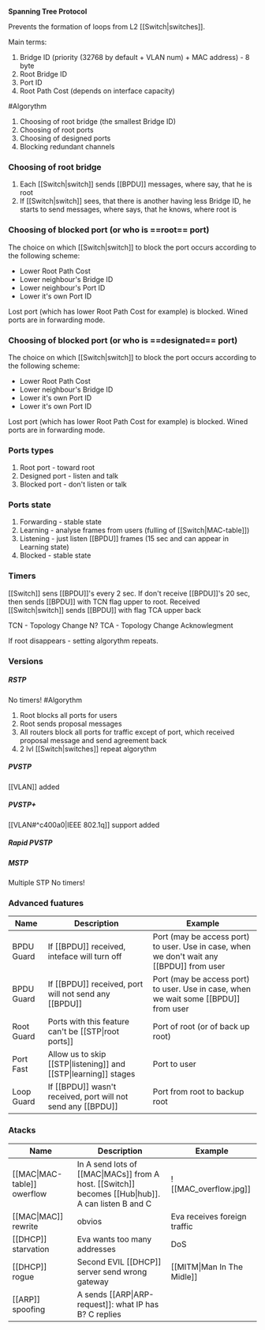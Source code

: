 **Spanning Tree Protocol**

Prevents the formation of loops from L2 [[Switch|switches]].

Main terms:
1) Bridge ID (priority (32768 by default + VLAN num) + MAC address) - 8 byte
2) Root Bridge ID
3) Port ID
4) Root Path Cost (depends on interface capacity)

#Algorythm 
1) Choosing of root bridge (the smallest Bridge ID)
2) Choosing of root ports
3) Choosing of designed ports
4) Blocking redundant channels

### Choosing of root bridge
1) Each [[Switch|switch]] sends [[BPDU]] messages, where say, that he is root
2) If [[Switch|switch]] sees, that there is another having less Bridge ID, he starts to send messages, where says, that he knows, where root is
### Choosing of blocked port (or who is ==root== port)
The choice on which [[Switch|switch]] to block the port occurs according to the following scheme:

- Lower Root Path Cost
- Lower neighbour's Bridge ID 
- Lower neighbour's Port ID 
- Lower it's own Port ID 

Lost port (which has lower Root Path Cost for example) is blocked. Wined ports are in  forwarding mode. 

### Choosing of blocked port (or who is ==designated== port)
The choice on which [[Switch|switch]] to block the port occurs according to the following scheme:

- Lower Root Path Cost
- Lower neighbour's Bridge ID 
- Lower it's own Port ID 
- Lower it's own Port ID 

Lost port (which has lower Root Path Cost for example) is blocked. Wined ports are in  forwarding mode. 

### Ports types
1) Root port - toward root
2) Designed port - listen and talk
3) Blocked port - don't listen or talk

### Ports state
1) Forwarding - stable state
2) Learning - analyse frames from users (fulling of [[Switch|MAC-table]])  
3) Listening - just listen [[BPDU]] frames (15 sec and can appear in Learning state)
4) Blocked - stable state

### Timers
[[Switch]] sens [[BPDU]]'s every 2 sec. If don't receive [[BPDU]]'s 20 sec, then sends [[BPDU]] with TCN flag upper to root. Received [[Switch|switch]] sends [[BPDU]] with flag TCA upper back

TCN - Topology Change N?
TCA - Topology Change Acknowlegment

If root disappears - setting algorythm repeats. 

### Versions

##### RSTP
No timers!
#Algorythm 
1) Root blocks all ports for users
2) Root sends proposal messages
3) All routers block all ports for traffic except of port, which received  proposal message and send agreement back
4) 2 lvl [[Switch|switches]] repeat algorythm 

##### PVSTP
[[VLAN]] added
##### PVSTP+
[[VLAN#^c400a0|IEEE 802.1q]] support added
##### Rapid PVSTP
##### MSTP
Multiple STP
No timers!

### Advanced fuatures


| Name       | Description                                                      | Example                                                                                   |
| ---------- | ---------------------------------------------------------------- | ----------------------------------------------------------------------------------------- |
| BPDU Guard | If [[BPDU]] received, inteface will turn off                     | Port (may be access port) to user. Use in case, when we don't wait any [[BPDU]] from user |
| BPDU Guard | If [[BPDU]] received, port will not send any [[BPDU]]            | Port (may be access port) to user. Use in case, when we wait some [[BPDU]] from user      |
| Root Guard | Ports with this feature can't be [[STP\|root ports]]             | Port of root (or of back up root)                                                         |
| Port Fast  | Allow us to skip [[STP\|listening]] and [[STP\|learning]] stages | Port to user                                                                              |
| Loop Guard | If [[BPDU]] wasn't received, port will not send any [[BPDU]]     | Port from root to backup root                                                             |
### Atacks
| Name                        | Description                                                                                        | Example                      |
| --------------------------- | -------------------------------------------------------------------------------------------------- | ---------------------------- |
| [[MAC\|MAC-table]] owerflow | In A send lots of [[MAC\|MACs]] from A host. [[Switch]] becomes [[Hub\|hub]]. A can listen B and C | ![[MAC_overflow.jpg]]        |
| [[MAC\|MAC]] rewrite        | obvios                                                                                             | Eva receives foreign traffic |
| [[DHCP]] starvation         | Eva wants too many addresses                                                                       | DoS                          |
| [[DHCP]] rogue              | Second EVIL [[DHCP]] server send wrong gateway                                                     | [[MITM\|Man In The Midle]]   |
| [[ARP]] spoofing            | A sends [[ARP\|ARP-request]]: what IP has B? C replies                                             |                              |
